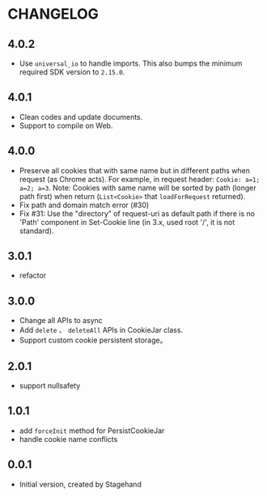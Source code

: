 # CHANGELOG

## 4.0.2

- Use `universal_io` to handle imports.
  This also bumps the minimum required SDK version to `2.15.0`.

## 4.0.1

- Clean codes and update documents.
- Support to compile on Web.

## 4.0.0

- Preserve all cookies that with same name but in different paths when request (as Chrome acts).
  For example, in request header: `Cookie: a=1; a=2; a=3`.
  Note: Cookies with same name will be sorted by path (longer path first)
  when return (`List<Cookie>` that `loadForRequest` returned).
- Fix path and domain match error (#30)
- Fix #31: Use the "directory" of request-uri as default path if there is no 'Path' component in Set-Cookie line
  (in 3.x, used root '/', it is not standard).

## 3.0.1

- refactor

## 3.0.0

- Change all APIs to async
- Add `delete` 、 `deleteAll` APIs in CookieJar class.
- Support custom cookie persistent storage。

## 2.0.1

- support nullsafety

## 1.0.1

- add `forceInit` method for PersistCookieJar
- handle  cookie name conflicts 

## 0.0.1

- Initial version, created by Stagehand

